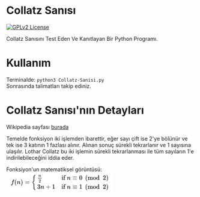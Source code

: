 # Collatz Sanısı
[![GPLv2 License](https://img.shields.io/badge/License-GPL%20v2-blue.svg)](https://opensource.org/licenses/)

Collatz Sanısını Test Eden Ve Kanıtlayan Bir Python Programı.

# Kullanım

Terminalde: `python3 Collatz-Sanisi.py` \
Sonrasında talimatları takip ediniz.

# Collatz Sanısı'nın Detayları

Wikipedia sayfası [burada](https://tr.wikipedia.org/wiki/Collatz_san%C4%B1s%C4%B1)

Temelde fonksiyon iki işlemden ibarettir, eğer sayı çift ise 2'ye bölünür ve tek ise 3 katının 1 fazlası alınır. Alınan sonuç sürekli tekrarlanır ve 1 sayısına ulaşılır. Lothar Collatz bu iki işlemin sürekli tekrarlanması ile tüm sayıların 1'e indirilebileceğini iddia eder.

Fonksiyon'un matematiksel görüntüsü: \
![fonksiyon](https://raw.githubusercontent.com/detherminal/Collatz-Sanisi/main/collatz-sanisi.png)







